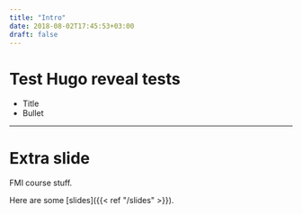 ```yaml
---
title: "Intro"
date: 2018-08-02T17:45:53+03:00
draft: false
---
```


# Test Hugo reveal tests

- Title
- Bullet

---

# Extra slide

FMI course stuff.

Here are some [slides]({{< ref "/slides" >}}).


